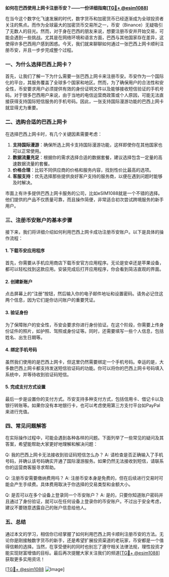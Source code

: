 **如何在巴西使用上网卡注册币安？——一份详细指南[[TG💪+ @esim1088](https://t.me/s/esim1088)]**

在当今这个数字化飞速发展的时代，数字货币和加密货币已经逐渐成为全球投资者关注的焦点。而作为全球最大的加密货币交易所之一，币安（Binance）无疑吸引了无数人的目光。然而，对于身在巴西的朋友来说，想要注册币安并开始交易，可能会遇到一些挑战。尤其是在网络环境和语言方面，巴西与其他国家存在差异，这使得许多巴西用户感到困惑。今天，我们就来聊聊如何通过一张巴西上网卡顺利注册币安，并且一步步完成整个过程。

### 一、为什么选择巴西上网卡？

首先，让我们了解一下为什么需要一张巴西上网卡来注册币安。币安作为一个国际化的平台，其服务覆盖了全球多个国家和地区。然而，为了确保用户的合法性和安全性，币安要求用户必须提供有效的身份证明文件以及能够接收短信验证的手机号码。对于很多巴西用户来说，由于当地的电信运营商政策或个人原因，可能无法直接获得支持国际短信服务的手机号码。因此，一张支持国际漫游功能的巴西上网卡就显得尤为重要。

### 二、选购合适的巴西上网卡

在选择巴西上网卡时，有几个关键因素需要考虑：

1. **支持国际漫游**：确保所选上网卡支持国际漫游功能，这样即使你在其他国家也可以正常使用。
2. **数据流量充足**：根据你的需求选择合适的数据套餐，建议选择包含一定量的高速数据流量的套餐。
3. **价格合理**：比较不同供应商的价格和服务内容，找到性价比最高的选项。
4. **客服支持**：优先选择那些提供良好客户支持的服务商，以便在遇到问题时能够及时解决。

市面上有许多提供巴西上网卡服务的公司，比如eSIM1088就是一个不错的选择。他们提供的产品不仅质量可靠，而且操作简便，非常适合初次尝试跨境服务的新手用户。

### 三、注册币安账户的基本步骤

接下来，我们将详细介绍如何利用巴西上网卡成功注册币安账户。以下是具体的操作流程：

#### 1. 下载币安应用程序
首先，你需要从手机应用商店下载币安官方应用程序。无论是安卓还是苹果设备，都可以轻松找到这款应用。安装完成后打开应用程序，你会看到简洁直观的界面。

#### 2. 创建新账户
点击屏幕上的“注册”按钮，然后输入你的电子邮件地址和设置密码。请务必记住这两个信息，因为它们是你访问账户的重要凭证。

#### 3. 验证身份
为了保障账户的安全性，币安会要求你进行身份验证。在这个阶段，你需要上传身份证件的照片，如护照、驾照或身份证等。同时，还需要填写一些个人信息，包括姓名、出生日期等。

#### 4. 绑定手机号码
虽然我们使用的是巴西上网卡，但这里仍然需要绑定一个手机号码。幸运的是，大多数巴西上网卡都支持发送短信验证码的功能。你可以将你的巴西上网卡号码填入系统中，并等待收到验证码短信。

#### 5. 完成支付方式设置
最后一步是设置你的支付方式。币安支持多种支付方式，包括信用卡、借记卡以及银行转账等。如果你没有本地银行卡，也可以考虑使用第三方支付平台如PayPal来进行充值。

### 四、常见问题解答

在实际操作过程中，可能会遇到各种各样的问题。下面列举了一些常见的疑问及其答案，希望能帮助大家更好地理解和解决问题：

Q: 我的巴西上网卡无法接收到验证码短信怎么办？
A: 请检查是否正确输入了手机号码，并确认该号码确实开通了国际漫游服务。如果仍然无法接收到短信，请联系你的运营商客服寻求帮助。

Q: 注册币安需要缴纳费用吗？
A: 注册币安本身是免费的，但在后续进行交易时可能会产生手续费。具体费用取决于你选择的交易类型和金额大小。

Q: 是否可以在多个设备上登录同一个币安账户？
A: 是的，只要你知道账户密码并且通过了身份验证，就可以在任何设备上登录你的币安账户。不过出于安全考虑，建议不要随意透露自己的账户信息给他人。

### 五、总结

通过本文的学习，相信你已经掌握了如何利用巴西上网卡顺利注册币安的方法。无论你是刚接触数字货币的新手，还是希望扩展投资渠道的老玩家，币安都是一个值得信赖的选择。当然，在享受便利的同时也别忘了遵守相关法律法规，理性投资才能实现财富增值的目标。最后再次提醒大家关注我们的频道[[TG💪+ @esim1088](https://t.me/s/esim1088)]获取更多实用资讯！

[[TG💪+ @esim1088](https://t.me/s/esim1088) ![Image](https://i.postimg.cc/4NQfJmqS/Snipaste-2025-05-13-00-14-12.png)]